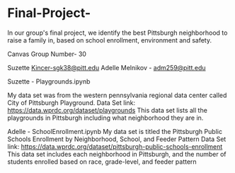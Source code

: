 # Final-Project-

In our group's final project, we identify the best Pittsburgh neighborhood to raise a family in, based on school enrollment, environment and safety.

Canvas Group Number- 30

Suzette Kincer-sgk38@pitt.edu 
Adelle Melnikov - adm259@pitt.edu

Suzette - Playgrounds.ipynb

My data set was from the western pennsylvania regional data center called City of Pittsburgh Playground. 
Data Set link: https://data.wprdc.org/dataset/playgrounds
This data set lists all the playgrounds in Pittsburgh including what neighborhood they are in. 


Adelle - SchoolEnrollment.ipynb
My data set is titled the Pittsburgh Public Schools Enrollment by Neighborhood, School, and Feeder Pattern
Data Set link: https://data.wprdc.org/dataset/pittsburgh-public-schools-enrollment
This data set includes each neighborhood in Pittsburgh, and the number of students enrolled based on race, grade-level, and feeder pattern






